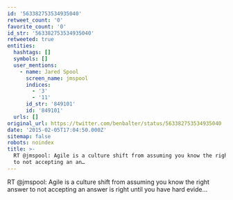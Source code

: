 ```yaml
---
id: '563382753534935040'
retweet_count: '0'
favorite_count: '0'
id_str: '563382753534935040'
retweeted: true
entities:
  hashtags: []
  symbols: []
  user_mentions:
    - name: Jared Spool
      screen_name: jmspool
      indices:
        - '3'
        - '11'
      id_str: '849101'
      id: '849101'
  urls: []
original_url: https://twitter.com/benbalter/status/563382753534935040
date: '2015-02-05T17:04:50.000Z'
sitemap: false
robots: noindex
title: >-
  RT @jmspool: Agile is a culture shift from assuming you know the right answer
  to not accepting an an…
---
```


RT @jmspool: Agile is a culture shift from assuming you know the right answer to not accepting an answer is right until you have hard evide…